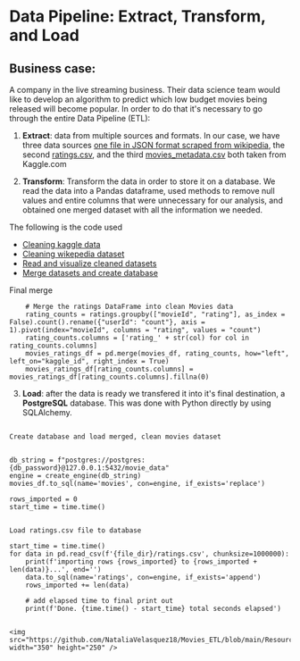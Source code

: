 # Data Pipeline: Extract, Transform, and Load

## Business case:

A company in the live streaming business.  Their data science team would like to develop an algorithm to predict which low budget movies being released will become popular.  In order to do that it's necessary to go through the entire Data Pipeline (ETL):

1. **Extract**: data from multiple sources and formats. In our case, we have three data sources [one file in JSON format scraped from wikipedia](https://github.com/NataliaVelasquez18/Movies_ETL/blob/main/Resources/wikipedia-movies.json), the second [ratings.csv](https://github.com/NataliaVelasquez18/Movies_ETL/blob/main/Resources/ratings.csv), and the third [movies_metadata.csv]("https://github.com/NataliaVelasquez18/Movies_ETL/blob/main/Resources/movies_metadata.csv") both taken from Kaggle.com

2. **Transform**: Transform the data in order to store it on a database.  We read the data into a Pandas dataframe, used methods to remove null values and entire columns that were unnecessary for our analysis, and obtained one merged dataset with all the information we needed. 

The following is the code used

* [Cleaning kaggle data](https://github.com/NataliaVelasquez18/Movies_ETL/blob/main/ETL_clean_kaggle_data.ipynb)
* [Cleaning wikepedia dataset](https://github.com/NataliaVelasquez18/Movies_ETL/blob/main/ETL_clean_wiki_movies.ipynb)
* [Read and visualize cleaned datasets](https://github.com/NataliaVelasquez18/Movies_ETL/blob/main/ETL_function_test.ipynb.ipynb)
* [Merge datasets and create database](https://github.com/NataliaVelasquez18/Movies_ETL/blob/main/ETL_create_database.ipynb)


Final merge
```
    # Merge the ratings DataFrame into clean Movies data
    rating_counts = ratings.groupby(["movieId", "rating"], as_index = False).count().rename({"userId": "count"}, axis = 1).pivot(index="movieId", columns = "rating", values = "count")
    rating_counts.columns = ['rating_' + str(col) for col in rating_counts.columns]
    movies_ratings_df = pd.merge(movies_df, rating_counts, how="left", left_on="kaggle_id", right_index = True)
    movies_ratings_df[rating_counts.columns] = movies_ratings_df[rating_counts.columns].fillna(0)
```

3. **Load**: after the data is ready we transfered it into it's final destination, a **PostgreSQL** database.  This was done with Python directly by using SQLAlchemy.


```

Create database and load merged, clean movies dataset


```
    db_string = f"postgres://postgres:{db_password}@127.0.0.1:5432/movie_data"
    engine = create_engine(db_string)
    movies_df.to_sql(name='movies', con=engine, if_exists='replace')
    
    rows_imported = 0
    start_time = time.time()
```

Load ratings.csv file to database

```
    start_time = time.time()
    for data in pd.read_csv(f'{file_dir}/ratings.csv', chunksize=1000000):
        print(f'importing rows {rows_imported} to {rows_imported + len(data)}...', end='')
        data.to_sql(name='ratings', con=engine, if_exists='append')
        rows_imported += len(data)

        # add elapsed time to final print out
        print(f'Done. {time.time() - start_time} total seconds elapsed')
```

<img src="https://github.com/NataliaVelasquez18/Movies_ETL/blob/main/Resources/movies_query.png" width="350" height="250" />
